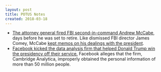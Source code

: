 ```yaml
---
layout: post
title: POTUS Notes
created: 2018-03-18
---
```



- [The attorney general fired FBI second-in-command Andrew McCabe](https://www.nytimes.com/aponline/2018/03/16/us/politics/ap-us-cllinton-emails-inspector-general.html), days before he was set to retire. Like dismissed FBI director James Comey, McCabe [kept memos on his dealings with the president](https://www.pbs.org/newshour/politics/ap-report-mueller-now-has-memos-mccabe-kept-on-trump-dealings).
- [Facebook kicked the data analysis firm that helped Donald Trump win the presidency off their service.](https://www.bloomberg.com/news/articles/2018-03-17/no-breach-but-not-secure-cambridge-misuse-shows-facebook-flaws) Facebook alleges that the firm, Cambridge Analytica, improperly obtained the personal information of more than 50 million people.

